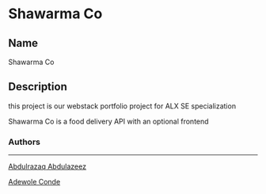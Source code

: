 # Shawarma Co

## Name

Shawarma Co

## Description

this project is our webstack portfolio project for ALX SE specialization

Shawarma Co is a food delivery API with an optional frontend

### Authors
-----------

[Abdulrazaq Abdulazeez](https://github.com/aycrown77)

[Adewole Conde](https://github.com/phatboislym)
